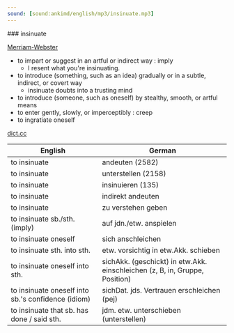 ```yaml
---
sound: [sound:ankimd/english/mp3/insinuate.mp3]
---
```


\### insinuate

[Merriam-Webster](https://www.merriam-webster.com/dictionary/insinuate)

- to impart or suggest in an artful or indirect way : imply
    - I resent what you're insinuating.
- to introduce (something, such as an idea) gradually or in a subtle, indirect, or covert way
    - insinuate doubts into a trusting mind
- to introduce (someone, such as oneself) by stealthy, smooth, or artful means
- to enter gently, slowly, or imperceptibly : creep
- to ingratiate oneself

[dict.cc](https://www.dict.cc/insinuate)

| English        | German       |
| -------------- | ------------ |
| to insinuate | andeuten (2582) |
| to insinuate | unterstellen (2158) |
| to insinuate | insinuieren (135) |
| to insinuate | indirekt andeuten |
| to insinuate | zu verstehen geben |
| to insinuate sb./sth. (imply) | auf jdn./etw. anspielen |
| to insinuate oneself | sich anschleichen |
| to insinuate sth. into sth. | etw. vorsichtig in etw.Akk. schieben |
| to insinuate oneself into sth. | sichAkk. (geschickt) in etw.Akk. einschleichen (z, B, in, Gruppe, Position) |
| to insinuate oneself into sb.'s confidence (idiom) | sichDat. jds. Vertrauen erschleichen (pej) |
| to insinuate that sb. has done / said sth. | jdm. etw. unterschieben (unterstellen) |
